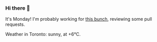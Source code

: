 ### Hi there :wave:

It's Monday! I'm probably working for [this bunch](https://github.com/kohofinancial), reviewing some pull requests.

Weather in Toronto: sunny, at +6°C.
